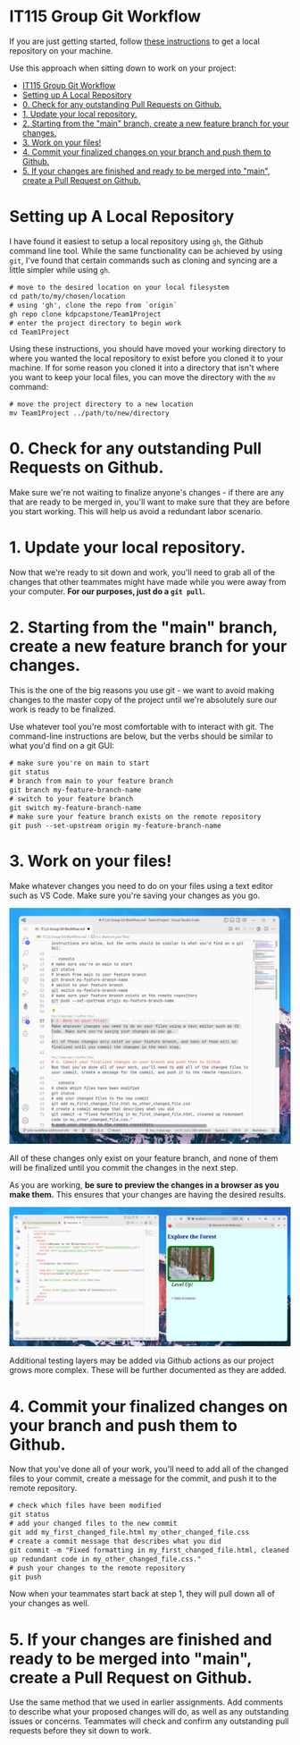 # IT115 Group Git Workflow

If you are just getting started, follow [these instructions](#setting-up-a-local-repository) to get a local repository on your machine.

Use this approach when sitting down to work on your project:

- [IT115 Group Git Workflow](#it115-group-git-workflow)
- [Setting up A Local Repository](#setting-up-a-local-repository)
- [0. Check for any outstanding Pull Requests on Github.](#0-check-for-any-outstanding-pull-requests-on-github)
- [1. Update your local repository.](#1-update-your-local-repository)
- [2. Starting from the "main" branch, create a new feature branch for your changes.](#2-starting-from-the-main-branch-create-a-new-feature-branch-for-your-changes)
- [3. Work on your files!](#3-work-on-your-files)
- [4. Commit your finalized changes on your branch and push them to Github.](#4-commit-your-finalized-changes-on-your-branch-and-push-them-to-github)
- [5. If your changes are finished and ready to be merged into "main", create a Pull Request on Github.](#5-if-your-changes-are-finished-and-ready-to-be-merged-into-main-create-a-pull-request-on-github)

# Setting up A Local Repository
I have found it easiest to setup a local repository using `gh`, the Github command line tool. While the same functionality can be achieved by using `git`, I've found that certain commands such as cloning and syncing are a little simpler while using `gh`.

```console
# move to the desired location on your local filesystem
cd path/to/my/chosen/location
# using 'gh', clone the repo from `origin`
gh repo clone kdpcapstone/Team1Project
# enter the project directory to begin work
cd Team1Project 
```
Using these instructions, you should have moved your working directory to where you wanted the local repository to exist before you cloned it to your machine. If for some reason you cloned it into a directory that isn't where you want to keep your local files, you can move the directory with the `mv` command:

```console
# move the project directory to a new location
mv Team1Project ../path/to/new/directory
```

# 0. Check for any outstanding Pull Requests on Github.
Make sure we're not waiting to finalize anyone's changes - if there are any that are ready to be merged in, you'll want to make sure that they are before you start working. This will help us avoid a redundant labor scenario.

# 1. Update your local repository.
Now that we're ready to sit down and work, you'll need to grab all of the changes that other teammates might have made while you were away from your computer. **For our purposes, just do a `git pull`.**

# 2. Starting from the "main" branch, create a new feature branch for your changes.
This is the one of the big reasons you use git - we want to avoid making changes to the master copy of the project until we're absolutely sure our work is ready to be finalized.

Use whatever tool you're most comfortable with to interact with git. The command-line instructions are below, but the verbs should be similar to what you'd find on a git GUI:

```console
# make sure you're on main to start
git status 
# branch from main to your feature branch
git branch my-feature-branch-name
# switch to your feature branch
git switch my-feature-branch-name
# make sure your feature branch exists on the remote repository
git push --set-upstream origin my-feature-branch-name
```

# 3. Work on your files!
Make whatever changes you need to do on your files using a text editor such as VS Code. Make sure you're saving your changes as you go. 

![VS Code Screenshot](./images/it115-a5-vscode.png)

All of these changes only exist on your feature branch, and none of them will be finalized until you commit the changes in the next step.

As you are working, **be sure to preview the changes in a browser as you make them.** This ensures that your changes are having the desired results.

![Browser results preview.](./images/it115-a5-test-locally.png)

Additional testing layers may be added via Github actions as our project grows more complex. These will be further documented as they are added.

# 4. Commit your finalized changes on your branch and push them to Github.
Now that you've done all of your work, you'll need to add all of the changed files to your commit, create a message for the commit, and push it to the remote repository.

```console
# check which files have been modified
git status
# add your changed files to the new commit
git add my_first_changed_file.html my_other_changed_file.css
# create a commit message that describes what you did
git commit -m "Fixed formatting in my_first_changed_file.html, cleaned up redundant code in my_other_changed_file.css."
# push your changes to the remote repository
git push
```

Now when your teammates start back at step 1, they will pull down all of your changes as well.

# 5. If your changes are finished and ready to be merged into "main", create a Pull Request on Github.
Use the same method that we used in earlier assignments. Add comments to describe what your proposed changes will do, as well as any outstanding issues or concerns. Teammates will check and confirm any outstanding pull requests before they sit down to work.
